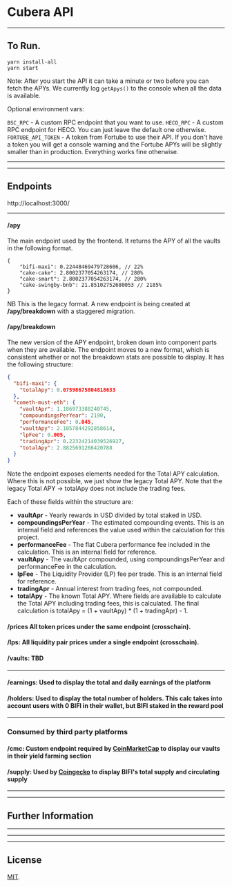 # Cubera API

---

## To Run.

```
yarn install-all 
yarn start
```

Note: After you start the API it can take a minute or two before you can fetch the APYs. We currently log `getApys()` to the console when all the data is available.

Optional environment vars:

`BSC_RPC` - A custom RPC endpoint that you want to use.
`HECO_RPC` - A custom RPC endpoint for HECO. You can just leave the default one otherwise.
`FORTUBE_API_TOKEN` - A token from Fortube to use their API. If you don't have a token you will get a console warning and the Fortube APYs will be slightly smaller than in production. Everything works fine otherwise. 

---

---

## Endpoints

http://localhost:3000/

---

#### **/apy**

The main endpoint used by the frontend. It returns the APY of all the vaults in the following format. 

```
{
	"bifi-maxi": 0.22448469479728606, // 22%
	"cake-cake": 2.8002377054263174, // 280%
	"cake-smart": 2.8002377054263174, // 280%
	"cake-swingby-bnb": 21.85102752680053 // 2185%
}
```

NB This is the legacy format. A new endpoint is being created at **/apy/breakdown** with a staggered migration.

#### **/apy/breakdown**

The new version of the APY endpoint, broken down into component parts when they are available. The endpoint moves to a new format, which is consistent whether or not the breakdown stats are possible to display. It has the following structure:

```json
{
  "bifi-maxi": {
    "totalApy": 0.07598675804818633
  },
  "cometh-must-eth": {
    "vaultApr": 1.186973388240745,
    "compoundingsPerYear": 2190,
    "performanceFee": 0.045,
    "vaultApy": 2.1057844292858614,
    "lpFee": 0.005,
    "tradingApr": 0.22324214039526927,
    "totalApy": 2.8825691266420788
  }
}
```

Note the endpoint exposes elements needed for the Total APY calculation. Where this is not possible, we just show the legacy Total APY. Note that the legacy Total APY -> totalApy does not include the trading fees.

Each of these fields within the structure are:

- **vaultApr** - Yearly rewards in USD divided by total staked in USD.
- **compoundingsPerYear** - The estimated compounding events. This is an internal field and references the value used within the calculation for this project.
- **performanceFee** - The flat Cubera performance fee included in the calculation. This is an internal field for reference.
- **vaultApy** - The vaultApr compounded, using compoundingsPerYear and performanceFee in the calculation.
- **lpFee** - The Liquidity Provider (LP) fee per trade. This is an internal field for reference.
- **tradingApr** - Annual interest from trading fees, not compounded.
- **totalApy** - The known Total APY. Where fields are available to calculate the Total APY including trading fees, this is calculated. The final calculation is totalApy = (1 + vaultApy) * (1 + tradingApr) - 1.


#### **/prices** All token prices under the same endpoint (crosschain).

#### **/lps**: All liquidity pair prices under a single endpoint (crosschain).

#### **/vaults**: TBD


---

#### **/earnings**: Used to display the total and daily earnings of the platform

#### **/holders**: Used to display the total number of holders. This calc takes into account users with 0 BIFI in their wallet, but BIFI staked in the reward pool

---

### Consumed by third party platforms

#### **/cmc**: Custom endpoint required by [CoinMarketCap](https://coinmarketcap.com/) to display our vaults in their yield farming section

#### **/supply**: Used by [Coingecko](https://coingecko.com) to display BIFI's total supply and circulating supply

---

---

## Further Information

---

---

---

## License

[MIT](LICENSE).
